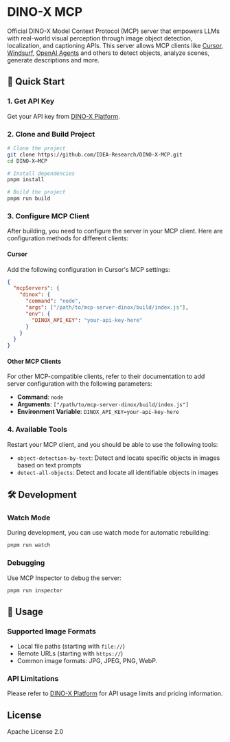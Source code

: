 # DINO-X MCP

<p align="center">

Official DINO-X Model Context Protocol (MCP) server that empowers LLMs with real-world visual perception through image object detection, localization, and captioning APIs. This server allows MCP clients like <a href="https://www.cursor.so">Cursor</a>, <a href="https://codeium.com/windsurf">Windsurf</a>, <a href="https://github.com/openai/openai-agents-python">OpenAI Agents</a> and others to detect objects, analyze scenes, generate descriptions and more.
</p>

## 🚀 Quick Start

### 1. Get API Key

Get your API key from [DINO-X Platform](https://cloud.deepdataspace.com/request_api).

### 2. Clone and Build Project

```bash
# Clone the project
git clone https://github.com/IDEA-Research/DINO-X-MCP.git
cd DINO-X—MCP

# Install dependencies
pnpm install

# Build the project
pnpm run build
```

### 3. Configure MCP Client

After building, you need to configure the server in your MCP client. Here are configuration methods for different clients:

#### Cursor

Add the following configuration in Cursor's MCP settings:

```json
{
  "mcpServers": {
    "dinox": {
      "command": "node",
      "args": ["/path/to/mcp-server-dinox/build/index.js"],
      "env": {
        "DINOX_API_KEY": "your-api-key-here"
      }
    }
  }
}
```

#### Other MCP Clients

For other MCP-compatible clients, refer to their documentation to add server configuration with the following parameters:

- **Command**: `node`
- **Arguments**: `["/path/to/mcp-server-dinox/build/index.js"]`
- **Environment Variable**: `DINOX_API_KEY=your-api-key-here`

### 4. Available Tools

Restart your MCP client, and you should be able to use the following tools:

- `object-detection-by-text`: Detect and locate specific objects in images based on text prompts
- `detect-all-objects`: Detect and locate all identifiable objects in images

## 🛠️ Development

### Watch Mode

During development, you can use watch mode for automatic rebuilding:

```bash
pnpm run watch
```

### Debugging

Use MCP Inspector to debug the server:

```bash
pnpm run inspector
```

## 📝 Usage

### Supported Image Formats

- Local file paths (starting with `file://`)
- Remote URLs (starting with `https://`)
- Common image formats: JPG, JPEG, PNG, WebP.

### API Limitations

Please refer to [DINO-X Platform](https://cloud.deepdataspace.com/docs) for API usage limits and pricing information.

## License

Apache License 2.0
